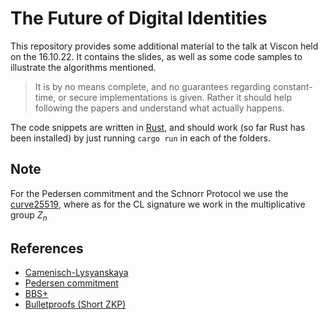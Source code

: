 # The Future of Digital Identities

This repository provides some additional material to the talk at Viscon held on the 16.10.22. It contains the slides, as well as some code samples to illustrate the algorithms mentioned. 

> It is by no means complete, and no guarantees regarding constant-time, or secure implementations is given. Rather it should help following the papers and understand what actually happens.

The code snippets are written in [Rust](https://rustup.rs), and should work (so far Rust has been installed) by just running `cargo run` in each of the folders.


## Note
For the Pedersen commitment and the Schnorr Protocol we use the [curve25519](https://en.wikipedia.org/wiki/Curve25519), where as for the CL signature we  work in the multiplicative group $Z_n$

## References

- [Camenisch-Lysyanskaya](https://cs.brown.edu/people/alysyans/papers/camlys02b.pdf)
- [Pedersen commitment](https://link.springer.com/content/pdf/10.1007/3-540-46766-1_9.pdf)
- [BBS+](https://eprint.iacr.org/2016/663.pdf)
- [Bulletproofs (Short ZKP)](https://eprint.iacr.org/2017/1066.pdf)

